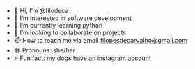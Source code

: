 - 👋 Hi, I’m @filodeca
- 👀 I’m interested in software development
- 🌱 I’m currently learning python
- 💞️ I’m looking to collaborate on projects
- 📫 How to reach me via email filopesdecarvalho@gmail.com
- 😄 Pronouns: she/her
- ⚡ Fun fact: my dogs have an instagram account

<!---
filodeca/filodeca is a ✨ special ✨ repository because its `README.md` (this file) appears on your GitHub profile.
You can click the Preview link to take a look at your changes.
--->
